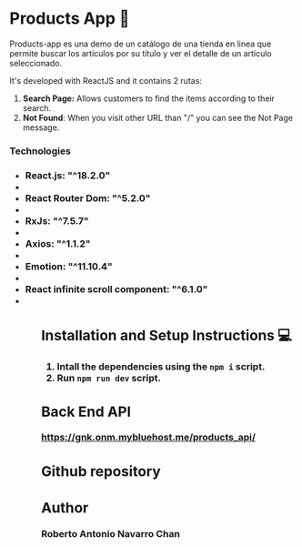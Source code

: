 <h1>Products App 🤖</h1>
Products-app es una demo de un catálogo de una tienda en linea que permite buscar los artículos por su título y ver el detalle de un artículo seleccionado.

It's developed with ReactJS and it contains 2 rutas:

1. **Search Page:** Allows customers to find the items according to their search.
2. **Not Found**: When you visit other URL than "/" you can see the Not Page message.

<h3>Technologies<h3>
<ul>
    <li>React.js: "^18.2.0"<li>
    <li>React Router Dom: "^5.2.0"<li>
    <li>RxJs: "^7.5.7"<li>
    <li>Axios: "^1.1.2"<li>
    <li>Emotion: "^11.10.4"<li>
    <li>React infinite scroll component: "^6.1.0"<li>
<ul>

## Installation and Setup Instructions 💻

1. Intall the dependencies using the `npm i` script.
2. Run `npm run dev` script.

## Back End API

https://gnk.onm.mybluehost.me/products_api/

## Github repository

## Author

Roberto Antonio Navarro Chan
